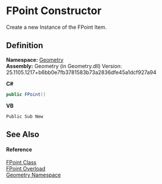# FPoint Constructor


Create a new Instance of the FPoint Item.



## Definition
**Namespace:** <a href="eb409b48-e279-bdb4-daf3-3196b72d55a2.md">Geometry</a>  
**Assembly:** Geometry (in Geometry.dll) Version: 25.1105.1217+b6bb0e7fb3781583b73a2836dfe45a1dcf927a94

**C#**
``` C#
public FPoint()
```
**VB**
``` VB
Public Sub New
```



## See Also


#### Reference
<a href="477a6142-7b25-5977-263a-a8e4e3c4f582.md">FPoint Class</a>  
<a href="3f14f3c9-ca52-12a4-3d3b-d2f19a1b0984.md">FPoint Overload</a>  
<a href="eb409b48-e279-bdb4-daf3-3196b72d55a2.md">Geometry Namespace</a>  
